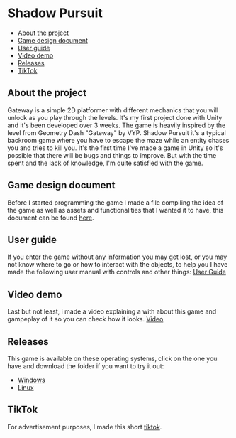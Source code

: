 # Shadow Pursuit
* [About the project](#about-the-project)
* [Game design document](#game-design-document)
* [User guide](#user-guide)
* [Video demo](#video-demo)
* [Releases](#releases)
* [TikTok](#tiktok)

## About the project
Gateway is a simple 2D platformer with different mechanics that you will unlock as you play through the levels. It's my first project done with Unity and it's been developed over 3 weeks. The game is heavily inspired by the level from Geometry Dash "Gateway" by VYP.
Shadow Pursuit it's a typical backroom game where you have to escape the maze while an entity chases you and tries to kill you. It's the first time I've made a game in Unity so it's possible that there will be bugs and things to improve. But with the time spent and the lack of knowledge, I'm quite satisfied with the game.

## Game design document
Before I started programming the game I made a file compiling the idea of the game as well as assets and functionalities that I wanted it to have, this document can be found [here](https://docs.google.com/document/d/1pWAdIQzPke30ur35ZB7AAJZJb8T3kqzFJO6r-J3zJ5o/edit?usp=drive_link).

## User guide
If you enter the game without any information you may get lost, or you may not know where to go or how to interact with the objects, to help you I have made the following user manual with controls and other things:
[User Guide](https://docs.google.com/document/d/1HVxv3UzfqX-xBGpXzzlxqPYhnLardTRMbsDZMnw48Ns/edit?usp=drive_link)

## Video demo
Last but not least, i made a video explaining a with about this game and gampeplay of it so you can check how it looks.
[Video]()

## Releases
This game is available on these operating systems, click on the one you have and download the folder if you want to try it out:
- [Windows](https://drive.google.com/file/d/1HENsc61Gr4mjsaEO32jdcByWUFH_y4aJ/view?usp=drive_link)
- [Linux](https://drive.google.com/file/d/17h-NC3rPtuKLm40qW0I-Z7ZGgZGIexSS/view?usp=drive_link)

## TikTok
For advertisement purposes, I made this short [tiktok](#).
